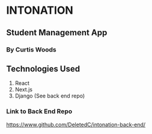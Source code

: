 # INTONATION
## Student Management App
### By Curtis Woods

## Technologies Used

1. React
2. Next.js
3. Django (See back end repo)

### Link to Back End Repo
https://www.github.com/DeletedC/intonation-back-end/
